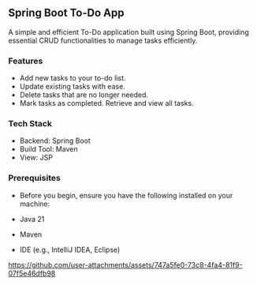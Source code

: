 ## Spring Boot To-Do App
A simple and efficient To-Do application built using Spring Boot, providing essential CRUD functionalities to manage tasks efficiently.
>>
### Features
* Add new tasks to your to-do list.
* Update existing tasks with ease.
* Delete tasks that are no longer needed.
* Mark tasks as completed.
   Retrieve and view all tasks.
### Tech Stack
* Backend: Spring Boot
* Build Tool: Maven 
* View: JSP
  
### Prerequisites
* Before you begin, ensure you have the following installed on your machine:

* Java 21
* Maven
* IDE (e.g., IntelliJ IDEA, Eclipse)

https://github.com/user-attachments/assets/747a5fe0-73c8-4fa4-81f9-07f5e46dfb98


